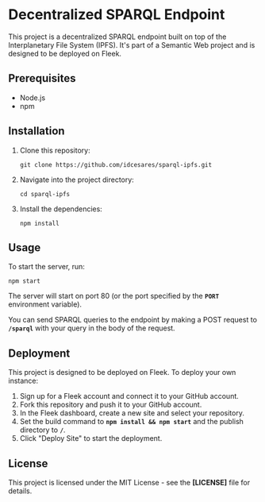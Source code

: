 # **Decentralized SPARQL Endpoint**

This project is a decentralized SPARQL endpoint built on top of the Interplanetary File System (IPFS). It's part of a Semantic Web project and is designed to be deployed on Fleek.

## **Prerequisites**

- Node.js
- npm

## **Installation**

1. Clone this repository:
    
    ```
    git clone https://github.com/idcesares/sparql-ipfs.git
    ```
    
2. Navigate into the project directory:
    
    ```
    cd sparql-ipfs
    ```
    
3. Install the dependencies:
    
    ```
    npm install
    ```
    

## **Usage**

To start the server, run:

```
npm start
```

The server will start on port 80 (or the port specified by the **`PORT`** environment variable).

You can send SPARQL queries to the endpoint by making a POST request to **`/sparql`** with your query in the body of the request.

## **Deployment**

This project is designed to be deployed on Fleek. To deploy your own instance:

1. Sign up for a Fleek account and connect it to your GitHub account.
2. Fork this repository and push it to your GitHub account.
3. In the Fleek dashboard, create a new site and select your repository.
4. Set the build command to **`npm install && npm start`** and the publish directory to **`/`**.
5. Click "Deploy Site" to start the deployment.

## **License**

This project is licensed under the MIT License - see the **[LICENSE]** file for details.